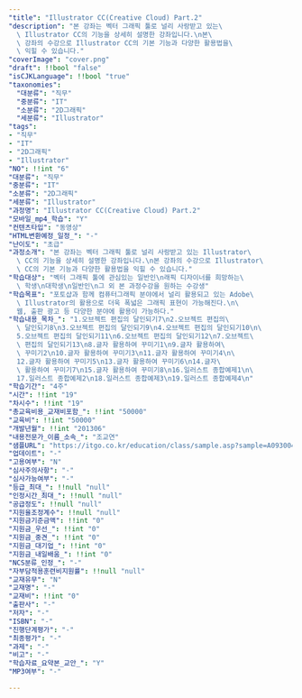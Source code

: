 ```yaml
---
"title": "Illustrator CC(Creative Cloud) Part.2"
"description": "본 강좌는 벡터 그래픽 툴로 널리 사랑받고 있는\
  \ Illustrator CC의 기능을 상세히 설명한 강좌입니다.\n본\
  \ 강좌의 수강으로 Illustrator CC의 기본 기능과 다양한 활용법을\
  \ 익힐 수 있습니다."
"coverImage": "cover.png"
"draft": !!bool "false"
"isCJKLanguage": !!bool "true"
"taxonomies":
  "대분류": "직무"
  "중분류": "IT"
  "소분류": "2D그래픽"
  "세분류": "Illustrator"
"tags":
- "직무"
- "IT"
- "2D그래픽"
- "Illustrator"
"NO": !!int "6"
"대분류": "직무"
"중분류": "IT"
"소분류": "2D그래픽"
"세분류": "Illustrator"
"과정명": "Illustrator CC(Creative Cloud) Part.2"
"모바일_mp4_학습": "Y"
"컨텐츠타입": "동영상"
"HTML변환예정_일정_": "-"
"난이도": "초급"
"과정소개": "본 강좌는 벡터 그래픽 툴로 널리 사랑받고 있는 Illustrator\
  \ CC의 기능을 상세히 설명한 강좌입니다.\n본 강좌의 수강으로 Illustrator\
  \ CC의 기본 기능과 다양한 활용법을 익힐 수 있습니다."
"학습대상": "벡터 그래픽 툴에 관심있는 일반인\n래픽 디자이너를 희망하는\
  \ 학생\n대학생\n일반인\n그 외 본 과정수강을 원하는 수강생"
"학습목표": "포토샵과 함께 컴퓨터그래픽 분야에서 널리 활용되고 있는 Adobe\
  \ Illustrator의 활용으로 더욱 폭넓은 그래픽 표현이 가능해진다.\n\
  웹, 출판 광고 등 다양한 분야에 활용이 가능하다."
"학습내용_목차_": "1.오브젝트 편집의 달인되기7\n2.오브젝트 편집의\
  \ 달인되기8\n3.오브젝트 편집의 달인되기9\n4.오브젝트 편집의 달인되기10\n\
  5.오브젝트 편집의 달인되기11\n6.오브젝트 편집의 달인되기12\n7.오브젝트\
  \ 편집의 달인되기13\n8.글자 활용하여 꾸미기1\n9.글자 활용하여\
  \ 꾸미기2\n10.글자 활용하여 꾸미기3\n11.글자 활용하여 꾸미기4\n\
  12.글자 활용하여 꾸미기5\n13.글자 활용하여 꾸미기6\n14.글자\
  \ 활용하여 꾸미기7\n15.글자 활용하여 꾸미기8\n16.일러스트 종합예제1\n\
  17.일러스트 종합예제2\n18.일러스트 종합예제3\n19.일러스트 종합예제4\n"
"학습기간": "4주"
"시간": !!int "19"
"차시수": !!int "19"
"총교육비용_교재비포함_": !!int "50000"
"교육비": !!int "50000"
"개발년월": !!int "201306"
"내용전문가_이름_소속_": "조교연"
"샘플URL": "https://itgo.co.kr/education/class/sample.asp?sample=A093004"
"업데이트": "-"
"고용여부": "N"
"심사주의사항": "-"
"심사가능여부": "-"
"등급_최대_": !!null "null"
"인정시간_최대_": !!null "null"
"공급정도": !!null "null"
"지원율조정계수": !!null "null"
"지원금기준금액": !!int "0"
"지원금_우선_": !!int "0"
"지원금_중견_": !!int "0"
"지원금_대기업_": !!int "0"
"지원금_내일배움_": !!int "0"
"NCS분류_인정_": "-"
"자부담적용훈련비지원률": !!null "null"
"교재유무": "N"
"교재명": "-"
"교재비": !!int "0"
"출판사": "-"
"저자": "-"
"ISBN": "-"
"진행단계평가": "-"
"최종평가": "-"
"과제": "-"
"비고": "-"
"학습자료_요약본_교안_": "Y"
"MP3여부": "-"

---
```


<!-- 여기에 추가할 HTML을 작성하세요. -->
